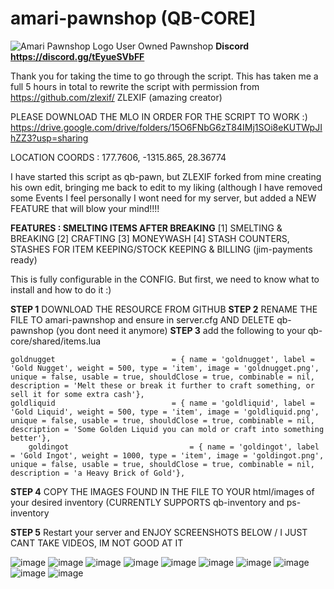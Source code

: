 # amari-pawnshop (QB-CORE]
![Amari Pawnshop Logo](https://github.com/LamaarK/amari-pawnshop/assets/65554339/ac3bc668-fca8-483c-bac0-379371dc3340)
User Owned Pawnshop
**Discord https://discord.gg/tEyueSVbFF**

Thank you for taking the time to go through the script. This has taken me a full 5 hours in total to rewrite the script with permission from https://github.com/zlexif/ ZLEXIF (amazing creator)

PLEASE DOWNLOAD THE MLO IN ORDER FOR THE SCRIPT TO WORK :)
https://drive.google.com/drive/folders/15O6FNbG6zT84IMj1SOi8eKUTWpJIhZZ3?usp=sharing

LOCATION COORDS : 177.7606, -1315.865, 28.36774

I have started this script as qb-pawn, but ZLEXIF forked from mine creating his own edit, bringing me back to edit to my liking (although I have removed some Events I feel personally I wont need for my server, but added a NEW FEATURE that will blow your mind!!!!

**FEATURES : SMELTING ITEMS AFTER BREAKING**
[1] SMELTING & BREAKING
[2] CRAFTING
[3] MONEYWASH
[4] STASH COUNTERS, STASHES FOR ITEM KEEPING/STOCK KEEPING & BILLING (jim-payments ready)

This is fully configurable in the CONFIG. 
But first, we need to know what to install and how to do it :)

**STEP 1**
DOWNLOAD THE RESOURCE FROM GITHUB
**STEP 2**
RENAME THE FILE TO amari-pawnshop and ensure in server.cfg AND DELETE qb-pawnshop (you dont need it anymore)
**STEP 3**
add the following to your qb-core/shared/items.lua

    goldnugget                          = { name = 'goldnugget', label = 'Gold Nugget', weight = 500, type = 'item', image = 'goldnugget.png', unique = false, usable = true, shouldClose = true, combinable = nil, description = 'Melt these or break it further to craft something, or sell it for some extra cash'},
    goldliquid                          = { name = 'goldliquid', label = 'Gold Liquid', weight = 500, type = 'item', image = 'goldliquid.png', unique = false, usable = true, shouldClose = true, combinable = nil, description = 'Some Golden Liquid you can mold or craft into something better'},
        goldingot                           = { name = 'goldingot', label = 'Gold Ingot', weight = 1000, type = 'item', image = 'goldingot.png', unique = false, usable = true, shouldClose = true, combinable = nil, description = 'a Heavy Brick of Gold'},

**STEP 4**
COPY THE IMAGES FOUND IN THE FILE TO YOUR html/images of your desired inventory (CURRENTLY SUPPORTS qb-inventory and ps-inventory


**STEP 5**
Restart your server and ENJOY
SCREENSHOTS BELOW / I JUST CANT TAKE VIDEOS, IM NOT GOOD AT IT

![image](https://github.com/LamaarK/amari-pawnshop/assets/65554339/d6920af3-b55f-48c6-a452-ce61f02fa3c6)
![image](https://github.com/LamaarK/amari-pawnshop/assets/65554339/23556684-1ca5-40ac-b390-cdedd7eff3e4)
![image](https://github.com/LamaarK/amari-pawnshop/assets/65554339/f6f0f3d9-1c9e-4248-8ca1-ce7acf6d4b61)
![image](https://github.com/LamaarK/amari-pawnshop/assets/65554339/f722026c-4bc4-4cf6-8c42-1806a819b6f3)
![image](https://github.com/LamaarK/amari-pawnshop/assets/65554339/0ca32179-a2bd-4d63-928e-a2b3611f9ec7)
![image](https://github.com/LamaarK/amari-pawnshop/assets/65554339/fbbdf17f-3b60-4371-b27e-8236a841bf21)
![image](https://github.com/LamaarK/amari-pawnshop/assets/65554339/8876a5b7-c190-4ebe-a785-22a108aa8c47)
![image](https://github.com/LamaarK/amari-pawnshop/assets/65554339/e0a2d8ee-a5bf-4996-a306-ff7da0801d1b)
![image](https://github.com/LamaarK/amari-pawnshop/assets/65554339/f7c66e11-91b9-40c9-b71c-b758f6bde48d)
![image](https://github.com/LamaarK/amari-pawnshop/assets/65554339/c7c456bd-4ad6-4ae9-8a5e-d96ead30383d)

